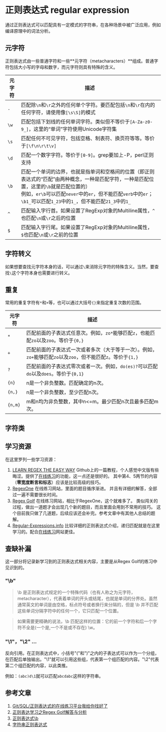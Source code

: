 # 正则表达式 regular expression

通过正则表达式可以匹配具有一定模式的字符串，在各种场景中被广泛应用，例如编译原理中的词法分析。

## 元字符
正则表达式由一些普通字符和一些**元字符（metacharacters）**组成。普通字符包括大小写的字母和数字，而元字符则具有特殊的含义。

|元字符|描述|
|-|-|
|`.`|匹配除`\n`和`\r`之外的任何单个字符。要匹配包括`\n`和`\r`在内的任何字符，请使用像`[\s\S]`的模式|
|`\w`|匹配包括下划线的任何单词字符。类似但不等价于`[A-Za-z0-9_]`，这里的“单词”字符使用Unicode字符集|
|`\s`|匹配任何不可见字符，包括空格、制表符、换页符等等。等价于`[\f\n\r\t\v]`|
|`\d`|匹配一个数字字符。等价于`[0-9]`。grep要加上-P，perl正则支持|
|`\b`|匹配一个单词的边界，也就是指单词和空格间的位置（即正则表达式的“匹配”由两种概念，一种是匹配字符，一种是匹配位置，这里的`\b`就是匹配位置的）<br>例如，`er\b`可以匹配`never`中的`er`，但不能匹配`verb`中的`er`；`\b1_`可以匹配`1_23`中的`1_`，但不能匹配`21_3`中的`1_`|
|`^`|匹配输入字行首。如果设置了RegExp对象的Multiline属性，`^`也匹配`\n`或`\r`之后的位置|
|`$`|匹配输入字行尾。如果设置了RegExp对象的Multiline属性，`$`也匹配`\n`或`\r`之前的位置|

## 字符转义
如果想要查找元字符本身的话，可以通过`\`来消除元字符的特殊含义。当然，要查找`\`这个字符本身也需要进行转义。

## 重复
常用的重复字符有`*`和`+`等，也可以通过大括号`{}`来指定重复次数的范围。

|元字符|描述|
|-|-|
|`*`|匹配前面的子表达式任意次。例如，`zo*`能够匹配`z`，也能匹配`zo`以及`zoo`。等价于`{0,}`|
|`+`|匹配前面的子表达式一次或者多次（大于等于一次）。例如，`zo+`能够匹配`zo`以及`zoo`，但不能匹配`z`。等价于`{1,}`|
|`?`|匹配前面的子表达式零次或者一次。例如，`do(es)?`可以匹配`do`以及`does`。等价于`{0,1}`|
|`{n}`|n是一个非负整数。匹配确定的n次。|
|`{n,}`|n是一个非负整数，至少匹配n次。|
|`{n,m}`|m和n均为非负整数，其中n<=m。最少匹配n次且最多匹配m次。|

## 字符类


## 学习资源

在这里罗列一些学习资源：
1. [LEARN REGEX THE EASY WAY](https://github.com/ziishaned/learn-regex/blob/master/translations/README-cn.md)
Github上的一篇教程，个人感觉中文版有些晦涩。提供了[在线练习](https://regex101.com/r/1paXsy/1)的功能，这一点还是很好的。
其中第4、5两节的内容（**零宽度断言和标志**）应该是比较高级的技巧。
2. [RegexOne](https://regexone.com/) 在线练习网站，里面的题目循序渐进。
并且有详细的解答，全部过一遍不需要很长时间。
3. [Regex Golf](https://alf.nu/RegexGolf) 在线练习网站，相比于RegexOne，这个就难多了。
类似闯关的过程，做出一道题才会出现几个新的题目，而且里面会用到不常用的技巧。
这个目前我只做了几道题，后续应该还会补完。参考文章中有其他人总结的题解。
4. [Regular-Expressions.info](https://www.regular-expressions.info/reference.html) 比较详细的正则表达式介绍，递归匹配就是在这里学习的。配合[在线练习](https://regex101.com/r/1paXsy/1)网站更佳。

## 查缺补漏

这一部分将记录新学习到的正则表达式相关内容，主要是从Regex Golf的练习中见识到的。

### "\b"

> \b 是正则表达式规定的一个特殊代码（也有人称之为元字符，metacharacter），代表着单词的开头或结尾，也就是单词的分界处。虽然通常英文的单词是由空格，标点符号或者换行来分隔的，但是 \b 并不匹配这些单词分隔字符中的任何一个，它只匹配一个位置。

> 如果需要更精确的说法，\b 匹配这样的位置：它的前一个字符和后一个字符不全是(一个是,一个不是或不存在) \w。

### "\1"，"\2" ...

反向引用。在正则表达式中，小括号"("和")"之内的子表达式可以作为一个分组，在匹配后单独输出。"\1"就可以引用这些组，代表第一个组匹配的内容。"\2"代表第二个组匹配的内容，以此类推。

例如：`(abc)d\1`就可以匹配`abcdabc`这样的字符串。


## 参考文章
1. [Git/SQL/正则表达式的在线练习平台我给你找好了](https://zhuanlan.zhihu.com/p/107756607)
2. [正则表达学习之Regex Golf解答与分析](https://my.oschina.net/u/3418229/blog/885817)
3. [正则表达式\b](https://www.cnblogs.com/litmmp/p/4925374.html)
4. [字符串正则表达式](https://mp.weixin.qq.com/s/KlXRb2L88StTDd4H9xUMEA)
